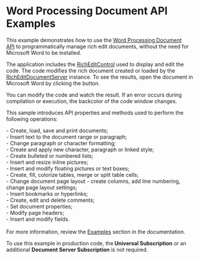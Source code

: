 # Word Processing Document API Examples


<p>This example demonstrates how to use the <a href="https://documentation.devexpress.com/#DocumentServer/CustomDocument17488">Word Processing Document API</a> to programmatically manage rich edit documents, without the need for Microsoft Word to be installed.</p>
<p>The application includes the <a href="https://documentation.devexpress.com/#WindowsForms/CustomDocument6975">RichEditControl</a> used to display and edit the code. The code modifies the rich document created or loaded by the <a href="https://documentation.devexpress.com/#CoreLibraries/clsDevExpressXtraRichEditRichEditDocumentServertopic">RichEditDocumentServer</a> instance. To see the results, open the document in Microsoft Word by clicking the button.</p>
<p>You can modify the code and watch the result. If an error occurs during compilation or execution, the backcolor of the code window changes.</p>
<p>This sample introduces API properties and methods used to perform the following operations:</p>
- Create, load, save and print documents; <br>- Insert text to the document range or paragraph; <br>- Change paragraph or character formatting; <br>- Create and apply new character, paragraph or linked style;<br>- Create bulleted or numbered lists; <br>- Insert and resize inline pictures; <br>- Insert and modify floating pictures or text boxes; <br>- Create, fill, colorize tables, merge or split table cells; <br>- Change document page layout - create columns, add line numbering, change page layout settings;<br>- Insert bookmarks or hyperlinks; <br>- Create, edit and delete comments; <br>- Set document properties; <br>- Modify page headers; <br>- Insert and modify fields.<br><br>For more information, review the <a href="https://documentation.devexpress.com/#DocumentServer/CustomDocument116810">Examples</a> section in the documentation.<br>
<p>To use this example in production code, the<strong> Universal Subscription</strong> or an additional <strong>Document Server Subscription</strong> is not required.</p>

<br/>


